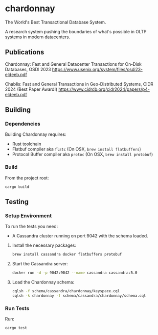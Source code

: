# chardonnay

The World's Best Transactional Database System.

A research system pushing the boundaries of what's possible in OLTP systems in modern datacenters.

## Publications

Chardonnay: Fast and General Datacenter Transactions for On-Disk Databases, OSDI 2023
https://www.usenix.org/system/files/osdi23-eldeeb.pdf

Chablis: Fast and General Transactions in Geo-Distributed Systems, CIDR 2024 (Best Paper Award!)
https://www.cidrdb.org/cidr2024/papers/p4-eldeeb.pdf

## Building

### Dependencies

Building Chardonnay requires:

- Rust toolchain
- Flatbuf compiler aka `flatc` (On OSX, `brew install flatbuffers`)
- Protocol Buffer compiler aka `protoc` (On OSX, `brew install protobuf`)

### Build

From the project root:

```
cargo build
```

## Testing

### Setup Environment

To run the tests you need:

- A Cassandra cluster running on port 9042 with the schema loaded.

1. Install the necessary packages:

   ```sh
   brew install cassandra docker flatbuffers protobuf
   ```

1. Start the Cassandra server:

   ```sh
   docker run -d -p 9042:9042 --name cassandra cassandra:5.0
   ```

1. Load the Chardonnay schema:

   ```sh
   cqlsh -f schema/cassandra/chardonnay/keyspace.cql
   cqlsh -k chardonnay -f schema/cassandra/chardonnay/schema.cql
   ```

### Run Tests

Run:

```sh
cargo test
```
